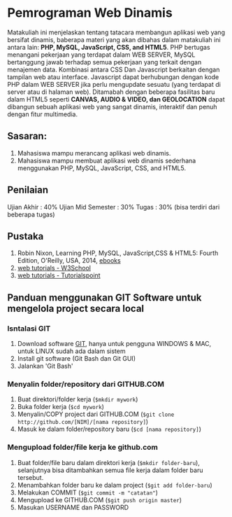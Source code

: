 # Pemrograman Web Dinamis
Matakuliah ini menjelaskan tentang tatacara membangun aplikasi web yang bersifat dinamis, baberapa materi yang akan dibahas dalam matakuliah ini antara lain: **PHP, MySQL, JavaScript, CSS, and HTML5**. PHP bertugas menangani pekerjaan yang terdapat dalam WEB SERVER, MySQL bertanggung jawab terhadap semua pekerjaan yang terkait dengan menajemen data. Kombinasi antara CSS Dan Javascript berkaitan dengan tampilan web atau interface. Javascript dapat berhubungan dengan kode PHP dalam WEB SERVER jika perlu mengupdate sesuatu (yang terdapat di server atau di halaman web). Ditamabah dengan beberapa fasilitas baru dalam HTML5 seperti **CANVAS, AUDIO & VIDEO, dan GEOLOCATION** dapat dibangun sebuah aplikasi web yang sangat dinamis, interaktif dan penuh dengan fitur multimedia.

## Sasaran:
1. Mahasiswa mampu merancang aplikasi web dinamis.
2. Mahasiswa mampu membuat aplikasi web dinamis sederhana menggunakan PHP, MySQL, JavaScript, CSS, and HTML5.

## Penilaian
Ujian Akhir : 40%
Ujian Mid Semester : 30%
Tugas : 30% (bisa terdiri dari beberapa tugas)

## Pustaka
1. Robin Nixon, Learning PHP, MySQL, JavaScript,CSS & HTML5: Fourth Edition,  O'Reilly, USA, 2014, [ebooks](http://it-ebooks.info/book/4681/)
2. [web tutorials - W3School](http://www.w3schools.com/)
3. [web tutorials - Tutorialspoint](http://www.tutorialspoint.com/) 

## Panduan menggunakan GIT Software untuk mengelola project secara local 

### Isntalasi GIT
1. Download software [GIT](https://git-scm.com/download/win), hanya untuk pengguna WINDOWS & MAC, untuk LINUX sudah ada dalam sistem
2. Install git software (Git Bash dan Git GUI)
3. Jalankan 'Git Bash'

### Menyalin folder/repository dari GITHUB.COM
1. Buat direktori/folder kerja (`$mkdir mywork`)
2. Buka folder kerja (`$cd mywork`)
3. Menyalin/COPY project dari GITHUB.COM (`$git clone http://github.com/[NIM]/[nama repository]`)
4. Masuk ke dalam folder/repository baru (`$cd [nama repository]`)

### Mengupload folder/file kerja ke github.com
1. Buat folder/file baru dalam direktori kerja (`$mkdir folder-baru`), selanjutnya bisa ditambahkan semua file kerja dalam folder baru tersebut.
2. Menambahkan folder baru ke dalam project (`$git add folder-baru`)
3. Melakukan COMMIT (`$git commit -m "catatan"`)
4. Mengupload ke GITHUB.COM  (`$git push origin master`)
5. Masukan USERNAME dan PASSWORD




